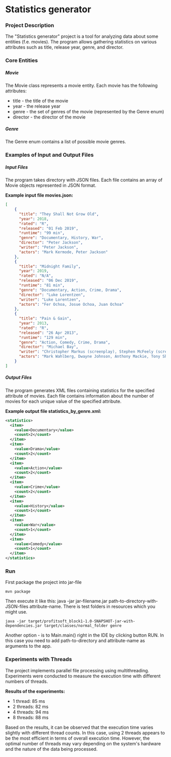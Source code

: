 # Statistics generator

### Project Description
The "Statistics generator" project is a tool for analyzing data about some entities (f.e. movies). The program allows gathering statistics on various attributes such as title, release year, genre, and director.

### Core Entities
##### Movie
The Movie class represents a movie entity. Each movie has the following attributes:
- title - the title of the movie
- year - the release year
- genre - the set of genres of the movie (represented by the Genre enum)
- director - the director of the movie
##### Genre
The Genre enum contains a list of possible movie genres.

### Examples of Input and Output Files
##### Input Files
The program takes directory with JSON files. Each file contains an array of Movie objects represented in JSON format.

**Example input file movies.json:**
```json
[
    {
      "title": "They Shall Not Grow Old",
      "year": 2018,
      "rated": "R",
      "released": "01 Feb 2019",
      "runtime": "99 min",
      "genre": "Documentary, History, War",
      "director": "Peter Jackson",
      "writer": "Peter Jackson",
      "actors": "Mark Kermode, Peter Jackson"
    },
    {
      "title": "Midnight Family",
      "year": 2019,
      "rated": "N/A",
      "released": "06 Dec 2019",
      "runtime": "81 min",
      "genre": "Documentary, Action, Crime, Drama",
      "director": "Luke Lorentzen",
      "writer": "Luke Lorentzen",
      "actors": "Fer Ochoa, Josue Ochoa, Juan Ochoa"
    },
    {
      "title": "Pain & Gain",
      "year": 2013,
      "rated": "R",
      "released": "26 Apr 2013",
      "runtime": "129 min",
      "genre": "Action, Comedy, Crime, Drama",
      "director": "Michael Bay",
      "writer": "Christopher Markus (screenplay), Stephen McFeely (screenplay), Pete Collins (based on the magazine articles by)",
      "actors": "Mark Wahlberg, Dwayne Johnson, Anthony Mackie, Tony Shalhoub"
    }
]
```

##### Output Files
The program generates XML files containing statistics for the specified attribute of movies. Each file contains information about the number of movies for each unique value of the specified attribute.

**Example output file statistics_by_genre.xml:**
```xml
<statistics>
  <item>
    <value>Documentary</value>
    <count>2</count>
  </item>
  <item>
    <value>Drama</value>
    <count>2</count>
  </item>
  <item>
    <value>Action</value>
    <count>2</count>
  </item>
  <item>
    <value>Crime</value>
    <count>2</count>
  </item>
  <item>
    <value>History</value>
    <count>1</count>
  </item>
  <item>
    <value>War</value>
    <count>1</count>
  </item>
  <item>
    <value>Comedy</value>
    <count>1</count>
  </item>
</statistics>
```

### Run
First package the project into jar-file
```
mvn package
```

Then execute it like this: java -jar jar-filename.jar path-to-directory-with-JSON-files attribute-name. There is test folders in resources which you might use.
```
java -jar target/profitsoft_block1-1.0-SNAPSHOT-jar-with-dependencies.jar target/classes/normal_folder genre
```

Another option - is to Main.main() right in the IDE by clicking button RUN. In this case you need to add path-to-directory and attribute-name as arguments to the app.    

### Experiments with Threads
The project implements parallel file processing using multithreading. Experiments were conducted to measure the execution time with different numbers of threads.

**Results of the experiments:**

- 1 thread: 85 ms
- 2 threads: 82 ms
- 4 threads: 94 ms
- 8 threads: 88 ms

Based on the results, it can be observed that the execution time varies slightly with different thread counts. In this case, using 2 threads appears to be the most efficient in terms of overall execution time. However, the optimal number of threads may vary depending on the system's hardware and the nature of the data being processed.
